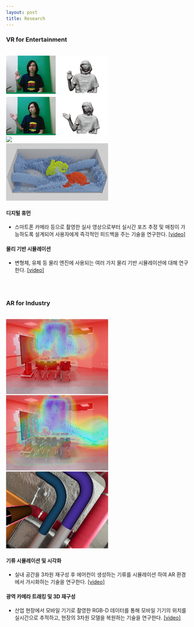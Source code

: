 ```yaml
---
layout: post
title: Research
---
```


### VR for Entertainment
<br>
<div class="row">
    <div class="cell">
        <img class="img" src="/research/images/ar/1.performancecapture_new.png" width="280">
    </div>
    <div class="cell">
        <img class="img" src="/research/images/demo/digital_human.png" width="280">
    </div>
    <div class="cell">
        <img class="img" src="/research/images/demo/physics.png" width="280">
    </div>
</div>

#### 디지털 휴먼
* 스마트폰 카메라 등으로 촬영한 실사 영상으로부터 실시간 포즈 추정 및 매칭이 가능하도록 설계되어 사용자에게 즉각적인 피드백을 주는 기술을 연구한다. [[video]](https://youtube.com/shorts/b4VUgkE7YC4)

#### 물리 기반 시뮬레이션
* 변형체, 유체 등 물리 엔진에 사용되는 여러 가지 물리 기반 시뮬레이션에 대해 연구한다. [[video]](https://youtu.be/mhHivqV7MyM)

<br><br>

### AR for Industry
<br>
<div class="row">
    <div class="cell">
        <img class="img" src="/research/images/demo/arrowsNheatmap_2.jpg" width="280">
    </div>
    <div class="cell">
        <img class="img" src="/research/images/demo/arrowsNheatmap_4.jpg" width="280">
    </div>
    <div class="cell">
        <img class="img" src="/research/images/demo/pipe.png" width="280">
    </div>
    <!-- <div class="cell">
        <img class="img" src="/research/images/physics/4.experiment.jpg" width="280">
    </div> -->
</div>

#### 기류 시뮬레이션 및 시각화
* 실내 공간을 3차원 재구성 후 에어컨이 생성하는 기류를 시뮬레이션 하여 AR 환경에서 가시화하는 기술을 연구한다. [[video]](https://youtu.be/EM6gtB9oueA)

#### 광역 카메라 트래킹 및 3D 재구성
* 산업 현장에서 모바일 기기로 촬영한 RGB-D 데이터를 통해 모바일 기기의 위치를 실시간으로 추적하고, 현장의 3차원 모델을 복원하는 기술을 연구한다. [[video]](https://youtu.be/yrUf3r8eXWg)